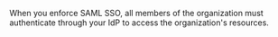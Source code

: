 When you enforce SAML SSO, all members of the organization must authenticate through your IdP to access the organization's resources.
